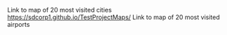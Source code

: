 Link to map of 20 most visited cities https://sdcorp1.github.io/TestProjectMaps/
Link to map of 20 most visited airports 
